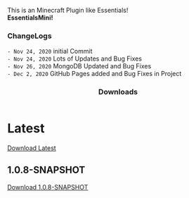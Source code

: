 This is an Minecraft Plugin like Essentials!\
**EssentialsMini!**

### ChangeLogs

`- Nov 24, 2020` initial Commit \
`- Nov 24, 2020` Lots of Updates and Bug Fixes \
`- Nov 26, 2020` MongoDB Updated and Bug Fixes \
`- Dec 2, 2020` GitHub Pages added and Bug Fixes in Project

<html>
<link rel="stylesheet" href="styles\index.css">
    <header>
        <h3 id="downloadHeader">Downloads</h3>
    </header>
<body>
    <div class="download">
        <h1>Latest</h1>
        <a href="downloads\EssentialsMini-Latest.jar" download>Download Latest</a>
        <h2>1.0.8-SNAPSHOT</h2>
        <a href="downloads\EssentialsMini-Latest.jar" download>Download 1.0.8-SNAPSHOT</a>
    </div>
</body>
</html>